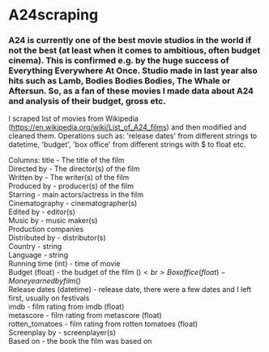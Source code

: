 # A24scraping

### A24 is currently one of the best movie studios in the world if not the best (at least when it comes to ambitious, often budget cinema). This is confirmed e.g. by the huge success of Everything Everywhere At Once. Studio made in last year also hits such as Lamb, Bodies Bodies Bodies, The Whale or Aftersun. So, as a fan of these movies I made data about A24 and analysis of their budget, gross etc.<br>

I scraped list of movies from Wikipedia (https://en.wikipedia.org/wiki/List_of_A24_films) and then modified and cleaned them. Operations such as: 'release dates' from different strings to datetime, 'budget', 'box office' from different strings with $ to float etc.<br>

Columns:
title - The title of the film <br>
Directed by - The director(s) of the film<br>
Written by - The writer(s) of the film<br>
Produced by - producer(s) of the film<br>
Starring - main actors/actress in the film<br>
Cinematography - cinematographer(s)<br>
Edited by - editor(s)<br>
Music by - music maker(s)<br>
Production companies<br>
Distributed by - distributor(s)<br>
Country - string<br>
Language - string<br>
Running time (int) - time of movie<br>
Budget (float) - the budget of the film ($)<br>
Box office (float) - Money earned by film ($)<br>
Release dates (datetime) - release date, there were a few dates and I left first, usually on festivals<br>
imdb - film rating from imdb (float)<br>
metascore - film rating from metascore (float)<br>
rotten_tomatoes - film rating from rotten tomatoes (float)<br>
Screenplay by - screenplayer(s)<br>
Based on - the book the film was based on<br>
